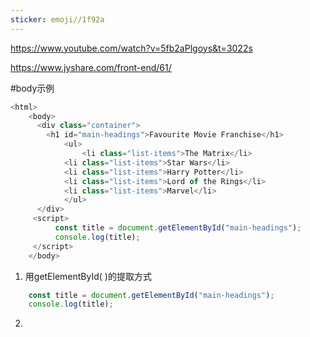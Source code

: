 ```yaml
---
sticker: emoji//1f92a
---
```

<https://www.youtube.com/watch?v=5fb2aPlgoys&t=3022s>

<https://www.jyshare.com/front-end/61/>

#body示例 
```javascript run
<html>
	<body>
	  <div class="container">
	    <h1 id="main-headings">Favourite Movie Franchise</h1>
			<ul>
				<li class="list-items">The Matrix</li>
	        <li class="list-items">Star Wars</li>
	        <li class="list-items">Harry Potter</li>
	        <li class="list-items">Lord of the Rings</li>
	        <li class="list-items">Marvel</li>
			</ul>
	  </div>
	 <script>
	      const title = document.getElementById("main-headings");
		  console.log(title);
	 </script>
	</body>
```


1. 用getElementById( )的提取方式
```javascript run
    const title = document.getElementById("main-headings");
    console.log(title);
```


2.













